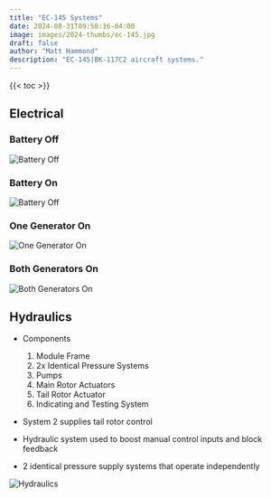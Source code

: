 ```yaml
---
title: "EC-145 Systems"
date: 2024-08-31T09:58:16-04:00
image: images/2024-thumbs/ec-145.jpg
draft: false
author: "Matt Hammond"
description: "EC-145|BK-117C2 aircraft systems."
---
```


{{< toc >}}

## Electrical

### Battery Off

![Battery Off](/images/2024/ec-145/electrical-battery-off.png)

### Battery On

![Battery Off](/images/2024/ec-145/battery-on.png)

### One Generator On

![One Generator On](/images/2024/ec-145/one-generator-on.png)

### Both Generators On

![Both Generators On](/images/2024/ec-145/both-generators-on.png)

## Hydraulics

- Components

  1.  Module Frame
  2.  2x Identical Pressure Systems
  3.  Pumps
  4.  Main Rotor Actuators
  5.  Tail Rotor Actuator
  6.  Indicating and Testing System

- System 2 supplies tail rotor control
- Hydraulic system used to boost manual control inputs and block feedback
- 2 identical pressure supply systems that operate independently

![Hydraulics](/images/2024/ec-145/hydraulics.png)
